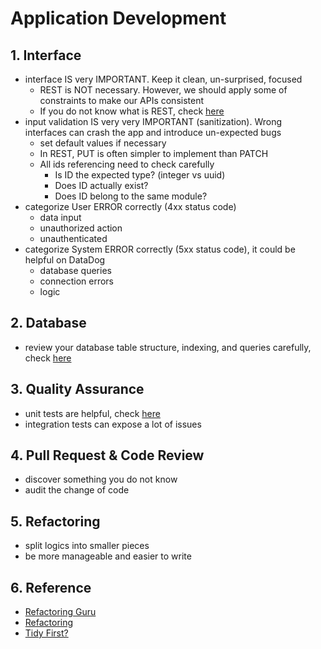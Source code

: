# Application Development

## 1. Interface

- interface IS very IMPORTANT. Keep it clean, un-surprised, focused
  - REST is NOT necessary. However, we should apply some of constraints to make our APIs consistent
  - If you do not know what is REST, check [here](../what-we-share/rest-api.md)
- input validation IS very very IMPORTANT (sanitization). Wrong interfaces can crash the app and introduce un-expected bugs
  - set default values if necessary
  - In REST, PUT is often simpler to implement than PATCH
  - All ids referencing need to check carefully
    - Is ID the expected type? (integer vs uuid)
    - Does ID actually exist?
    - Does ID belong to the same module?
- categorize User ERROR correctly (4xx status code)
  - data input
  - unauthorized action
  - unauthenticated
- categorize System ERROR correctly (5xx status code), it could be helpful on DataDog
  - database queries
  - connection errors
  - logic

## 2. Database

- review your database table structure, indexing, and queries carefully, check [here](database-design.md)

## 3. Quality Assurance

- unit tests are helpful, check [here](dev-testing.md)
- integration tests can expose a lot of issues

## 4. Pull Request & Code Review

- discover something you do not know
- audit the change of code

## 5. Refactoring

- split logics into smaller pieces
- be more manageable and easier to write

## 6. Reference

- [Refactoring Guru](https://refactoring.guru "https://refactoring.guru")
- [Refactoring](https://martinfowler.com/books/refactoring.html "https://martinfowler.com/books/refactoring.html")
- [Tidy First?](https://www.oreilly.com/library/view/tidy-first/9781098151232 "https://www.oreilly.com/library/view/tidy-first/9781098151232")

